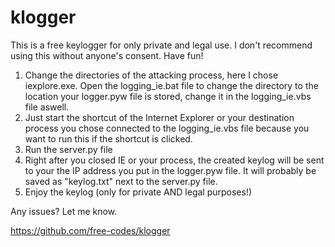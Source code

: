 # klogger

This is a free keylogger for only private and legal use. I don't recommend using this without anyone's consent. Have fun!

1. Change the directories of the attacking process, here I chose iexplore.exe. Open the logging_ie.bat file to change the directory to the location your logger.pyw file is stored, change it in the logging_ie.vbs file aswell.</br>
2. Just start the shortcut of the Internet Explorer or your destination process you chose connected to the logging_ie.vbs file because you want to run this if the shortcut is clicked.</br>
3. Run the server.py file</br>
4. Right after you closed IE or your process, the created keylog will be sent to your the IP address you put in the logger.pyw file. It will probably be saved as "keylog.txt" next to the server.py file.</br>
5. Enjoy the keylog (only for private AND legal purposes!)</br>

Any issues? Let me know.

https://github.com/free-codes/klogger

